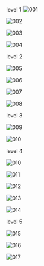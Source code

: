 level 1
![001](https://github.com/chatladawongkanyon/COM-LAB-I-LabSheet-Week-11/assets/144195963/01b7819a-a6ba-42d4-a4a1-17c03a1394e4)


![002](https://github.com/chatladawongkanyon/COM-LAB-I-LabSheet-Week-11/assets/144195963/e26e9f82-8a5d-472f-ae1d-566da575ab02)


![003](https://github.com/chatladawongkanyon/COM-LAB-I-LabSheet-Week-11/assets/144195963/da7e7e65-8a12-48ad-b528-c918e0ec4850)


![004](https://github.com/chatladawongkanyon/COM-LAB-I-LabSheet-Week-11/assets/144195963/d5694551-d2b5-4c88-9363-a5f46337a109)

level 2


![005](https://github.com/chatladawongkanyon/COM-LAB-I-LabSheet-Week-11/assets/144195963/ad184481-56cf-42ba-a943-32eee0df8751)


![006](https://github.com/chatladawongkanyon/COM-LAB-I-LabSheet-Week-11/assets/144195963/2b367a5e-0fbc-436a-86ab-8dccb0400c3b)


![007](https://github.com/chatladawongkanyon/COM-LAB-I-LabSheet-Week-11/assets/144195963/8a1a021b-bff8-4e05-ad83-57321c955a47)


![008](https://github.com/chatladawongkanyon/COM-LAB-I-LabSheet-Week-11/assets/144195963/a3ca2087-e7dd-482c-b41d-35f5006204e1)

level 3

![009](https://github.com/chatladawongkanyon/COM-LAB-I-LabSheet-Week-11/assets/144195963/6e276ede-5ec2-4798-a51b-3fb2adeba9d7)


![010](https://github.com/chatladawongkanyon/COM-LAB-I-LabSheet-Week-11/assets/144195963/0f7e2b9a-e685-4930-8e28-6669d6baadf6)


level 4

![010](https://github.com/chatladawongkanyon/COM-LAB-I-LabSheet-Week-11/assets/144195963/2fb7f0e0-b005-4be0-91fa-12ef46cb2ca2)


![011](https://github.com/chatladawongkanyon/COM-LAB-I-LabSheet-Week-11/assets/144195963/52db4919-d198-4360-93f6-162674e15c0b)


![012](https://github.com/chatladawongkanyon/COM-LAB-I-LabSheet-Week-11/assets/144195963/6eb550b8-1764-4ce2-b586-bfb40d036513)


![013](https://github.com/chatladawongkanyon/COM-LAB-I-LabSheet-Week-11/assets/144195963/41109129-f403-43c1-b097-9ba683653b4f)


![014](https://github.com/chatladawongkanyon/COM-LAB-I-LabSheet-Week-11/assets/144195963/07f6e81e-14d7-4867-a522-af40bab28d5a)


level 5

![015](https://github.com/chatladawongkanyon/COM-LAB-I-LabSheet-Week-11/assets/144195963/a545fa2d-941f-47e9-9acd-ac754cc410fc)


![016](https://github.com/chatladawongkanyon/COM-LAB-I-LabSheet-Week-11/assets/144195963/8cc0b65a-34ec-4542-af3f-44041b1cef81)


![017](https://github.com/chatladawongkanyon/COM-LAB-I-LabSheet-Week-11/assets/144195963/fe20d5a4-0e13-4f95-9036-aa9e35388465)


